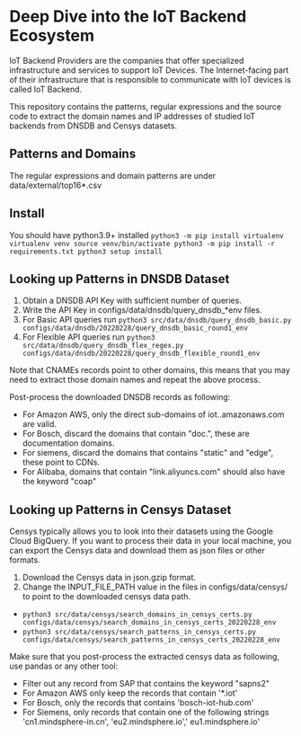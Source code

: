 # Deep Dive into the IoT Backend Ecosystem

IoT Backend Providers are the companies that offer specialized infrastructure and services to support IoT Devices. The
Internet-facing part of their infrastructure that is responsible to communicate with IoT devices is called IoT Backend.

This repository contains the patterns, regular expressions and the source code to extract the domain names and IP
addresses of studied IoT backends from DNSDB and Censys datasets.


## Patterns and Domains

The regular expressions and domain patterns are under data/external/top16*.csv

## Install

You should have python3.9+ installed
`python3 -m pip install virtualenv virtualenv venv source venv/bin/activate python3 -m pip install -r requirements.txt python3 setup install`

## Looking up Patterns in DNSDB Dataset

1. Obtain a DNSDB API Key with sufficient number of queries.
2. Write the API Key in configs/data/dnsdb/query_dnsdb_*env files.
3. For Basic API queries
   run `python3 src/data/dnsdb/query_dnsdb_basic.py configs/data/dnsdb/20220228/query_dnsdb_basic_round1_env`
4. For Flexible API queries
   run `python3 src/data/dnsdb/query_dnsdb_flex_regex.py configs/data/dnsdb/20220228/query_dnsdb_flexible_round1_env`

Note that CNAMEs records point to other domains, this means that you may need to extract those domain names and repeat
the above process.

Post-process the downloaded DNSDB records as following:

- For Amazon AWS, only the direct sub-domains of iot.<region>.amazonaws.com are valid.
- For Bosch, discard the domains that contain "doc.", these are documentation domains.
- For siemens, discard the domains that contains "static" and "edge", these point to CDNs.
- For Alibaba, domains that contain "link.aliyuncs.com" should also have the keyword "coap"

## Looking up Patterns in Censys Dataset

Censys typically allows you to look into their datasets using the Google Cloud BigQuery. If you want to process their
data in your local machine, you can export the Censys data and download them as json files or other formats.

1. Download the Censys data in json.gzip format.
2. Change the INPUT_FILE_PATH value in the files in configs/data/censys/ to point to the downloaded censys data path.

- `python3 src/data/censys/search_domains_in_censys_certs.py configs/data/censys/search_domains_in_censys_certs_20220228_env`
- `python3 src/data/censys/search_patterns_in_censys_certs.py configs/data/censys/search_patterns_in_censys_certs_20220228_env`

Make sure that you post-process the extracted censys data as following, use pandas or any other tool:

- Filter out any record from SAP that contains the keyword "sapns2"
- For Amazon AWS only keep the records that contain '\*.iot'
- For Bosch, only the records that contains 'bosch-iot-hub.com'
- For Siemens, only records that contain one of the following strings 'cn1.mindsphere-in.cn', 'eu2.mindsphere.io','
  eu1.mindsphere.io'
